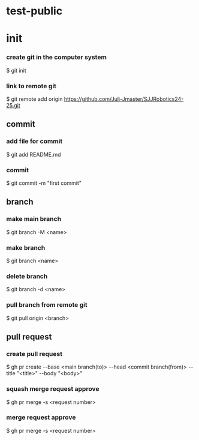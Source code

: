 # test-public

# init
### create git in the computer system 
$ git init

### link to remote git
$ git remote add origin https://github.com/Juli-Jmaster/SJJRobotics24-25.git


## commit 
### add file for commit 
$ git add README.md

### commit
$ git commit -m "first commit"

## branch 
### make main branch
$ git branch -M \<name>

### make branch
$ git branch \<name>

### delete branch
$ git branch -d \<name>

### pull branch from remote git
$ git pull origin \<branch>


## pull request 
### create pull request 
$ gh pr create --base \<main branch(to)> --head \<commit branch(from)> --title "\<title>" --body "\<body>"

### squash merge request approve
$ gh pr merge -s \<request number>

### merge request approve
$ gh pr merge -s \<request number>
